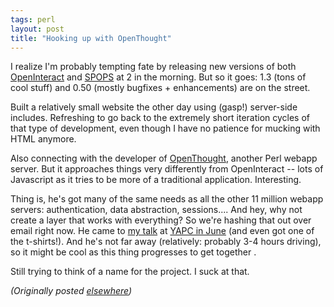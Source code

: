 ```yaml
---
tags: perl
layout: post
title: "Hooking up with OpenThought"
---
```




<p>I realize I'm probably tempting fate by releasing new
versions of both <a href="http://www.advogato.org/proj/OpenInteract/">OpenInteract</a> and
<a href="http://www.advogato.org/proj/SPOPS/">SPOPS</a> at 2 in the morning. But so it goes: 1.3
(tons of cool stuff) and 0.50 (mostly bugfixes +
enhancements) are on the street.

<p>Built a relatively small website the other day using
(gasp!) server-side includes. Refreshing to go back to the
extremely short iteration cycles of that type of
development, even though I have no patience for mucking with
HTML anymore.

<p>Also connecting with the developer of <a
href="http://www.openthought.net/">OpenThought</a>, another
Perl webapp server. But it approaches things very
differently from OpenInteract -- lots of Javascript as it
tries to be more of a traditional application. Interesting.

<p>Thing is, he's got many of the same needs as all the
other 11 million webapp servers: authentication, data
abstraction, sessions.... And hey, why not create a layer
that works with everything? So we're hashing that out over
email right now. He came to <a
href="http://www.cwinters.com/yapc-2001/">my talk</a> at <a
href="http://www.yapc.org/NorthAmerica/">YAPC in June</a>
(and even got one of the t-shirts!). And he's not far away
(relatively: probably 3-4 hours driving), so it might be
cool as this thing progresses to get together
.

<p>Still trying to think of a name for the project. I suck
at that.

<p><em>(Originally posted <a href="http://www.advogato.org/person/cwinters/diary.html?start=78">elsewhere</a>)</em></p>


